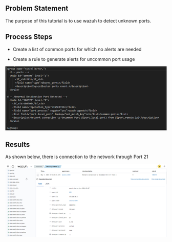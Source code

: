 ## Problem Statement

The purpose of this tutorial is to use wazuh to detect unknown ports.

## Process Steps

- Create a list of common ports for which no alerts are needed 

- Create a rule to generate alerts for uncommon port usage

![fim](https://github.com/sarkyzab/cs_1/blob/main/assets/pic6.PNG)

## Results
As shown below, there is connection to the network through Port 21

![fim](https://github.com/sarkyzab/cs_1/blob/main/assets/pic7.png)